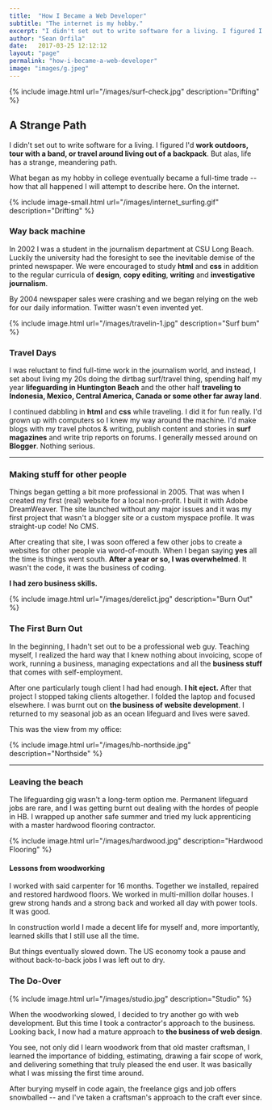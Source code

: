 ```yaml
---
title:  "How I Became a Web Developer"
subtitle: "The internet is my hobby."
excerpt: "I didn't set out to write software for a living. I figured I'd work outdoors, tour with a band, or travel around living out of a backpack. But alas, life has a strange, meandering path..."
author: "Sean Orfila"
date:   2017-03-25 12:12:12
layout: "page"
permalink: "how-i-became-a-web-developer"
image: "images/g.jpeg"
---
```


{% include image.html url="/images/surf-check.jpg" description="Drifting" %} 

## A Strange Path
I didn't set out to write software for a living. I figured I'd **work outdoors, tour with a band, or travel around living out of a backpack**. But alas, life has a strange, meandering path.

What began as my hobby in college eventually became a full-time trade -- how that all happened I will attempt to describe here. On the internet.

{% include image-small.html url="/images/internet_surfing.gif" description="Drifting" %} 

### Way back machine

In 2002 I was a student in the journalism department at CSU Long Beach. Luckily the university had the foresight to see the inevitable demise of the printed newspaper. We were encouraged to study **html** and **css** in addition to the regular curricula of **design**, **copy editing**, **writing** and **investigative journalism**. 

By 2004 newspaper sales were crashing and we began relying on the web for our daily information. Twitter wasn't even invented yet.

{% include image.html url="/images/travelin-1.jpg" description="Surf bum" %} 

### Travel Days

I was reluctant to find full-time work in the journalism world, and instead, I set about living my 20s doing the dirtbag surf/travel thing, spending half my year **lifeguarding in Huntington Beach** and the other half **traveling to Indonesia, Mexico, Central America, Canada or some other far away land**.

I continued dabbling in **html** and **css** while traveling. I did it for fun really. I'd grown up with computers so I knew my way around the machine. I'd make blogs with my travel photos & writing, publish content and stories in **surf magazines** and write trip reports on forums. I generally messed around on **Blogger**. Nothing serious. 

---

### Making stuff for other people

Things began getting a bit more professional in 2005. That was when I created my first (real) website for a local non-profit. I built it with Adobe DreamWeaver. The site launched without any major issues and it was my first project that wasn't a blogger site or a custom myspace profile. It was straight-up code! No CMS.
 
After creating that site, I was soon offered a few other jobs to create a websites for other people via word-of-mouth. When I began saying **yes** all the time is things went south. **After a year or so, I was overwhelmed**. It wasn't the code, it was the business of coding. 

**I had zero business skills.**

{% include image.html url="/images/derelict.jpg" description="Burn Out" %} 

### The First Burn Out

In the beginning, I hadn't set out to be a professional web guy. Teaching myself, I realized the hard way that I knew nothing about invoicing, scope of work, running a business, managing expectations and all the **business stuff** that comes with self-employment.

After one particularly tough client I had had enough. **I hit eject.** After that project I stopped taking clients altogether. I folded the laptop and focused elsewhere. I was burnt out on **the business of website development**. I returned to my seasonal job as an ocean lifeguard and lives were saved.

This was the view from my office:

{% include image.html url="/images/hb-northside.jpg" description="Northside" %} 

---

### Leaving the beach

The lifeguarding gig wasn't a long-term option me. Permanent lifeguard jobs are rare, and I was getting burnt out dealing with the hordes of people in HB. I wrapped up another safe summer and tried my luck apprenticing with a master hardwood flooring contractor.

{% include image.html url="/images/hardwood.jpg" description="Hardwood Flooring" %} 

#### Lessons from woodworking
 
I worked with said carpenter for 16 months. Together we installed, repaired and restored hardwood floors. We worked in multi-million dollar houses. I grew strong hands and a strong back and worked all day with power tools. It was good.

In construction world I made a decent life for myself and, more importantly, learned skills that I still use all the time. 

But things eventually slowed down. The US economy took a pause and without back-to-back jobs I was left out to dry. 

### The Do-Over

{% include image.html url="/images/studio.jpg" description="Studio" %} 

When the woodworking slowed, I decided to try another go with web development. But this time I took a contractor's approach to the business. Looking back, I now had a mature approach to **the business of web design**. 

You see, not only did I learn woodwork from that old master craftsman, I learned the importance of bidding, estimating, drawing a fair scope of work, and delivering something that truly pleased the end user. It was basically what I was missing the first time around.

After burying myself in code again, the freelance gigs and job offers snowballed -- and I've taken a craftsman's approach to the craft ever since.